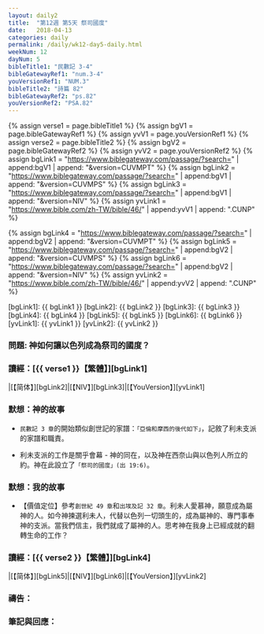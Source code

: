```yaml
---
layout: daily2
title:  "第12週 第5天 祭司國度"
date:   2018-04-13
categories: daily
permalink: /daily/wk12-day5-daily.html
weekNum: 12
dayNum: 5
bibleTitle1: "民數記 3-4"
bibleGatewayRef1: "num.3-4"
youVersionRef1: "NUM.3"
bibleTitle2: "詩篇 82"
bibleGatewayRef2: "ps.82"
youVersionRef2: "PSA.82"
---
```


{% assign verse1 = page.bibleTitle1 %}
{% assign bgV1 = page.bibleGatewayRef1 %}
{% assign yvV1 = page.youVersionRef1 %}
{% assign verse2 = page.bibleTitle2 %}
{% assign bgV2 = page.bibleGatewayRef2 %}
{% assign yvV2 = page.youVersionRef2 %}
{% assign bgLink1 = "https://www.biblegateway.com/passage/?search=" | append:bgV1 | append: "&version=CUVMPT" %}
{% assign bgLink2 = "https://www.biblegateway.com/passage/?search=" | append:bgV1 | append: "&version=CUVMPS" %}
{% assign bgLink3 = "https://www.biblegateway.com/passage/?search=" | append:bgV1 | append: "&version=NIV" %}
{% assign yvLink1 = "https://www.bible.com/zh-TW/bible/46/" | append:yvV1 | append: ".CUNP" %}

{% assign bgLink4 = "https://www.biblegateway.com/passage/?search=" | append:bgV2 | append: "&version=CUVMPT" %}
{% assign bgLink5 = "https://www.biblegateway.com/passage/?search=" | append:bgV2 | append: "&version=CUVMPS" %}
{% assign bgLink6 = "https://www.biblegateway.com/passage/?search=" | append:bgV2 | append: "&version=NIV" %}
{% assign yvLink2 = "https://www.bible.com/zh-TW/bible/46/" | append:yvV2 | append: ".CUNP" %}

[bgLink1]: {{ bgLink1 }}
[bgLink2]: {{ bgLink2 }}
[bgLink3]: {{ bgLink3 }}
[bgLink4]: {{ bgLink4 }}
[bgLink5]: {{ bgLink5 }}
[bgLink6]: {{ bgLink6 }}
[yvLink1]: {{ yvLink1 }}
[yvLink2]: {{ yvLink2 }}

### 問題: 神如何讓以色列成為祭司的國度？

### 讀經：[{{ verse1 }}【繁體】][bgLink1] 

|[【简体】][bgLink2]|[【NIV】][bgLink3]|[【YouVersion】][yvLink1] 

### 默想：神的故事 

+ `民數記 3 章`的開始類似創世記的家譜：`「亞倫和摩西的後代如下」`，記敘了利未支派的家譜和職責。

+ 利未支派的工作是關乎會幕 - 神的同在，以及神在西奈山與以色列人所立的約。神在此設立了`「祭司的國度」(出 19:6)`。

### 默想：我的故事 

+ 【價值定位】參考`創世紀 49 章`和`出埃及記 32 章`。利未人愛慕神，願意成為屬神的人。如今神揀選利未人，代替以色列一切頭生的，成為屬神的、專門事奉神的支派。當我們信主，我們就成了屬神的人。思考神在我身上已經成就的翻轉生命的工作？

### 讀經：[{{ verse2 }}【繁體】][bgLink4]

|[【简体】][bgLink5]|[【NIV】][bgLink6]|[【YouVersion】][yvLink2]

### 禱告：

### 筆記與回應：
